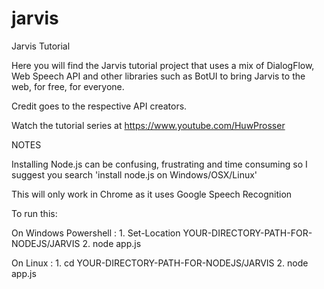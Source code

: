 # jarvis
Jarvis Tutorial

Here you will find the Jarvis tutorial project that uses a mix of DialogFlow, Web Speech API and other libraries such as BotUI to bring Jarvis to the web, for free, for everyone.

Credit goes to the respective API creators. 

Watch the tutorial series at https://www.youtube.com/HuwProsser

NOTES

Installing Node.js can be confusing, frustrating and time consuming so I suggest you search 'install node.js on Windows/OSX/Linux'

This will only work in Chrome as it uses Google Speech Recognition

To run this:

On Windows Powershell : 
    1. Set-Location YOUR-DIRECTORY-PATH-FOR-NODEJS/JARVIS
    2. node app.js
    
On Linux : 
    1. cd YOUR-DIRECTORY-PATH-FOR-NODEJS/JARVIS
    2. node app.js